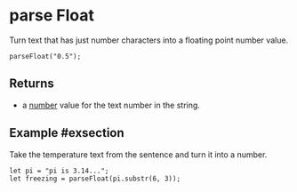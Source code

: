 # parse Float

Turn text that has just number characters into a floating point number value.

```sig
parseFloat("0.5");
```

## Returns

* a [number](/types/string) value for the text number in the string.

## Example #exsection

Take the temperature text from the sentence and turn it into a number.

```blocks
let pi = "pi is 3.14...";
let freezing = parseFloat(pi.substr(6, 3));
```
